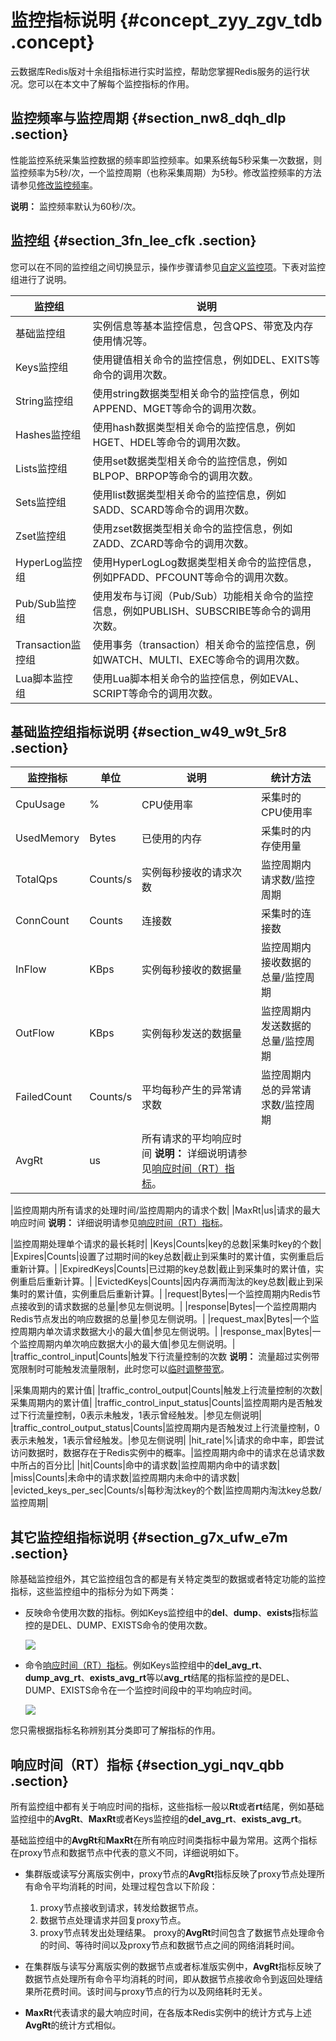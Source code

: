 # 监控指标说明 {#concept_zyy_zgv_tdb .concept}

云数据库Redis版对十余组指标进行实时监控，帮助您掌握Redis服务的运行状况。您可以在本文中了解每个监控指标的作用。

## 监控频率与监控周期 {#section_nw8_dqh_dlp .section}

性能监控系统采集监控数据的频率即监控频率。如果系统每5秒采集一次数据，则监控频率为5秒/次，一个监控周期（也称采集周期）为5秒。修改监控频率的方法请参见[修改监控频率](intl.zh-CN/用户指南/性能监控/修改监控频率.md#)。

**说明：** 监控频率默认为60秒/次。

## 监控组 {#section_3fn_lee_cfk .section}

您可以在不同的监控组之间切换显示，操作步骤请参见[自定义监控项](intl.zh-CN/用户指南/性能监控/自定义监控项.md#)。下表对监控组进行了说明。

|监控组|说明|
|---|--|
|基础监控组|实例信息等基本监控信息，包含QPS、带宽及内存使用情况等。|
|Keys监控组|使用键值相关命令的监控信息，例如DEL、EXITS等命令的调用次数。|
|String监控组|使用string数据类型相关命令的监控信息，例如APPEND、MGET等命令的调用次数。|
|Hashes监控组|使用hash数据类型相关命令的监控信息，例如HGET、HDEL等命令的调用次数。|
|Lists监控组|使用set数据类型相关命令的监控信息，例如BLPOP、BRPOP等命令的调用次数。|
|Sets监控组|使用list数据类型相关命令的监控信息，例如SADD、SCARD等命令的调用次数。|
|Zset监控组|使用zset数据类型相关命令的监控信息，例如ZADD、ZCARD等命令的调用次数。|
|HyperLog监控组|使用HyperLogLog数据类型相关命令的监控信息，例如PFADD、PFCOUNT等命令的调用次数。|
|Pub/Sub监控组|使用发布与订阅（Pub/Sub）功能相关命令的监控信息，例如PUBLISH、SUBSCRIBE等命令的调用次数。|
|Transaction监控组|使用事务（transaction）相关命令的监控信息，例如WATCH、MULTI、EXEC等命令的调用次数。|
|Lua脚本监控组|使用Lua脚本相关命令的监控信息，例如EVAL、SCRIPT等命令的调用次数。|

## 基础监控组指标说明 {#section_w49_w9t_5r8 .section}

|监控指标|单位|说明|统计方法|
|----|--|--|----|
|CpuUsage|%|CPU使用率|采集时的CPU使用率|
|UsedMemory|Bytes|已使用的内存|采集时的内存使用量|
|TotalQps|Counts/s|实例每秒接收的请求次数|监控周期内请求数/监控周期|
|ConnCount|Counts|连接数|采集时的连接数|
|InFlow|KBps|实例每秒接收的数据量|监控周期内接收数据的总量/监控周期|
|OutFlow|KBps|实例每秒发送的数据量|监控周期内发送数据的总量/监控周期|
|FailedCount|Counts/s|平均每秒产生的异常请求数|监控周期内总的异常请求数/监控周期|
|AvgRt|us|所有请求的平均响应时间 **说明：** 详细说明请参见[响应时间（RT）指标](#section_ygi_nqv_qbb)。

 |监控周期内所有请求的处理时间/监控周期内的请求个数|
|MaxRt|us|请求的最大响应时间 **说明：** 详细说明请参见[响应时间（RT）指标](#section_ygi_nqv_qbb)。

 |监控周期处理单个请求的最长耗时|
|Keys|Counts|key的总数|采集时key的个数|
|Expires|Counts|设置了过期时间的key总数|截止到采集时的累计值，实例重启后重新计算。|
|ExpiredKeys|Counts|已过期的key总数|截止到采集时的累计值，实例重启后重新计算。|
|EvictedKeys|Counts|因内存满而淘汰的key总数|截止到采集时的累计值，实例重启后重新计算。|
|request|Bytes|一个监控周期内Redis节点接收到的请求数据的总量|参见左侧说明。|
|response|Bytes|一个监控周期内Redis节点发出的响应数据的总量|参见左侧说明。|
|request\_max|Bytes|一个监控周期内单次请求数据大小的最大值|参见左侧说明。|
|response\_max|Bytes|一个监控周期内单次响应数据大小的最大值|参见左侧说明。|
|traffic\_control\_input|Counts|触发下行流量控制的次数 **说明：** 流量超过实例带宽限制时可能触发流量限制，此时您可以[临时调整带宽](intl.zh-CN/用户指南/管理实例/临时调整带宽.md#)。

 |采集周期内的累计值|
|traffic\_control\_output|Counts|触发上行流量控制的次数|采集周期内的累计值|
|traffic\_control\_input\_status|Counts|监控周期内是否触发过下行流量控制，0表示未触发，1表示曾经触发。|参见左侧说明|
|traffic\_control\_output\_status|Counts|监控周期内是否触发过上行流量控制，0表示未触发，1表示曾经触发。|参见左侧说明|
|hit\_rate|%|请求的命中率，即尝试访问数据时，数据存在于Redis实例中的概率。|监控周期内命中的请求在总请求数中所占的百分比|
|hit|Counts|命中的请求数|监控周期内命中的请求数|
|miss|Counts|未命中的请求数|监控周期内未命中的请求数|
|evicted\_keys\_per\_sec|Counts/s|每秒淘汰key的个数|监控周期内淘汰key总数/监控周期|

## 其它监控组指标说明 {#section_g7x_ufw_e7m .section}

除基础监控组外，其它监控组包含的都是有关特定类型的数据或者特定功能的监控指标，这些监控组中的指标分为如下两类：

-   反映命令使用次数的指标。例如Keys监控组中的**del**、**dump**、**exists**指标监控的是DEL、DUMP、EXISTS命令的使用次数。

    ![](http://static-aliyun-doc.oss-cn-hangzhou.aliyuncs.com/assets/img/519061/156092808749229_zh-CN.png)

-   命令[响应时间（RT）指标](#section_ygi_nqv_qbb)。例如Keys监控组中的**del\_avg\_rt**、**dump\_avg\_rt**、**exists\_avg\_rt**等以**avg\_rt**结尾的指标监控的是DEL、DUMP、EXISTS命令在一个监控时间段中的平均响应时间。

    ![](http://static-aliyun-doc.oss-cn-hangzhou.aliyuncs.com/assets/img/519061/156092808749230_zh-CN.png)


您只需根据指标名称辨别其分类即可了解指标的作用。

## 响应时间（RT）指标 {#section_ygi_nqv_qbb .section}

所有监控组中都有关于响应时间的指标，这些指标一般以**Rt**或者**rt**结尾，例如基础监控组中的**AvgRt**、**MaxRt**或者Keys监控组的**del\_avg\_rt**、**exists\_avg\_rt**。

基础监控组中的**AvgRt**和**MaxRt**在所有响应时间类指标中最为常用。这两个指标在proxy节点和数据节点中代表的意义不同，详细说明如下。

-   集群版或读写分离版实例中，proxy节点的**AvgRt**指标反映了proxy节点处理所有命令平均消耗的时间，处理过程包含以下阶段：

    1.  proxy节点接收到请求，转发给数据节点。
    2.  数据节点处理请求并回复proxy节点。
    3.  proxy节点转发出处理结果。
    proxy的**AvgRt**时间包含了数据节点处理命令的时间、等待时间以及proxy节点和数据节点之间的网络消耗时间。

-   在集群版与读写分离版实例的数据节点或者标准版实例中，**AvgRt**指标反映了数据节点处理所有命令平均消耗的时间，即从数据节点接收命令到返回处理结果所花费时间。该时间与proxy节点的行为以及网络耗时无关。
-   **MaxRt**代表请求的最大响应时间，在各版本Redis实例中的统计方式与上述**AvgRt**的统计方式相似。

